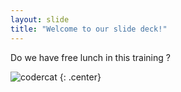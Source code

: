 ```yaml
---
layout: slide
title: "Welcome to our slide deck!"
---
```


Do we have free lunch in this training ?

![codercat](https://octodex.github.com/images/codercat.jpg)
{: .center}
